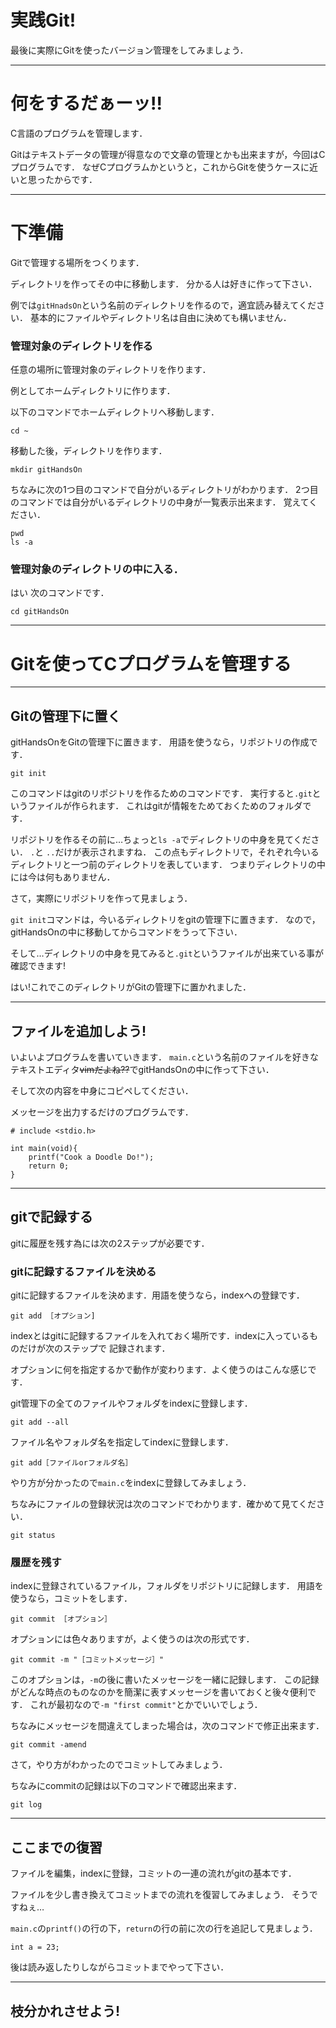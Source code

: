 # 実践Git!
最後に実際にGitを使ったバージョン管理をしてみましょう．

---
# 何をするだぁーッ!!
C言語のプログラムを管理します．

Gitはテキストデータの管理が得意なので文章の管理とかも出来ますが，今回はCプログラムです．
なぜCプログラムかというと，これからGitを使うケースに近いと思ったからです．

---
# 下準備
Gitで管理する場所をつくります．

ディレクトリを作ってその中に移動します．
分かる人は好きに作って下さい．

例では```gitHnadsOn```という名前のディレクトリを作るので，適宜読み替えてください．
基本的にファイルやディレクトリ名は自由に決めても構いません．

### 管理対象のディレクトリを作る
任意の場所に管理対象のディレクトリを作ります．

例としてホームディレクトリに作ります．

以下のコマンドでホームディレクトリへ移動します．
```
cd ~
```

移動した後，ディレクトリを作ります．
```
mkdir gitHandsOn
```
ちなみに次の1つ目のコマンドで自分がいるディレクトリがわかります．
2つ目のコマンドでは自分がいるディレクトリの中身が一覧表示出来ます．
覚えてください．
```
pwd
ls -a
```

### 管理対象のディレクトリの中に入る．
はい 次のコマンドです．
```
cd gitHandsOn 
```

---
# Gitを使ってCプログラムを管理する

---
## Gitの管理下に置く
gitHandsOnをGitの管理下に置きます．
用語を使うなら，リポジトリの作成です．

```
git init
```
このコマンドはgitのリポジトリを作るためのコマンドです．
実行すると```.git```というファイルが作られます．
これはgitが情報をためておくためのフォルダです．

リポジトリを作るその前に…ちょっと```ls -a```でディレクトリの中身を見てください．
```.```と ```..```だけが表示されますね．
この点もディレクトリで，それぞれ今いるディレクトリと一つ前のディレクトリを表しています．
つまりディレクトリの中には今は何もありません．

さて，実際にリポジトリを作って見ましょう．

```git init```コマンドは，今いるディレクトリをgitの管理下に置きます．
なので，gitHandsOnの中に移動してからコマンドをうって下さい．

そして…ディレクトリの中身を見てみると```.git```というファイルが出来ている事が確認できます!

はい!これでこのディレクトリがGitの管理下に置かれました．

---
## ファイルを追加しよう!
いよいよプログラムを書いていきます．
```main.c```という名前のファイルを好きなテキストエディタ~~vimだよね??~~でgitHandsOnの中に作って下さい．

そして次の内容を中身にコピペしてください．

メッセージを出力するだけのプログラムです．
```
# include <stdio.h>

int main(void){
	printf("Cook a Doodle Do!");
	return 0;
}
```

---
## gitで記録する
gitに履歴を残す為には次の2ステップが必要です．

### gitに記録するファイルを決める
gitに記録するファイルを決めます．用語を使うなら，indexへの登録です．
```
git add ［オプション]
```
indexとはgitに記録するファイルを入れておく場所です．indexに入っているものだけが次のステップで
記録されます．

オプションに何を指定するかで動作が変わります．よく使うのはこんな感じです．

git管理下の全てのファイルやフォルダをindexに登録します．
```
git add --all
```

ファイル名やフォルダ名を指定してindexに登録します．
```
git add［ファイルorフォルダ名］
```

やり方が分かったので```main.c```をindexに登録してみましょう．

ちなみにファイルの登録状況は次のコマンドでわかります．確かめて見てください．
```
git status
```

### 履歴を残す
indexに登録されているファイル，フォルダをリポジトリに記録します．
用語を使うなら，コミットをします．
```
git commit ［オプション］
```

オプションには色々ありますが，よく使うのは次の形式です．
```
git commit -m "［コミットメッセージ］"
```

このオプションは，```-m```の後に書いたメッセージを一緒に記録します．
この記録がどんな時点のものなのかを簡潔に表すメッセージを書いておくと後々便利です．
これが最初なので```-m "first commit"```とかでいいでしょう．

ちなみにメッセージを間違えてしまった場合は，次のコマンドで修正出来ます．
```
git commit -amend
```


さて，やり方がわかったのでコミットしてみましょう．

ちなみにcommitの記録は以下のコマンドで確認出来ます．
```
git log
```

---
## ここまでの復習
ファイルを編集，indexに登録，コミットの一連の流れがgitの基本です．

ファイルを少し書き換えてコミットまでの流れを復習してみましょう．
そうですねぇ…

```main.c```の```printf()```の行の下，```return```の行の前に次の行を追記して見ましょう．
```
int a = 23;
```

後は読み返したりしながらコミットまでやって下さい．


---
## 枝分かれさせよう!

